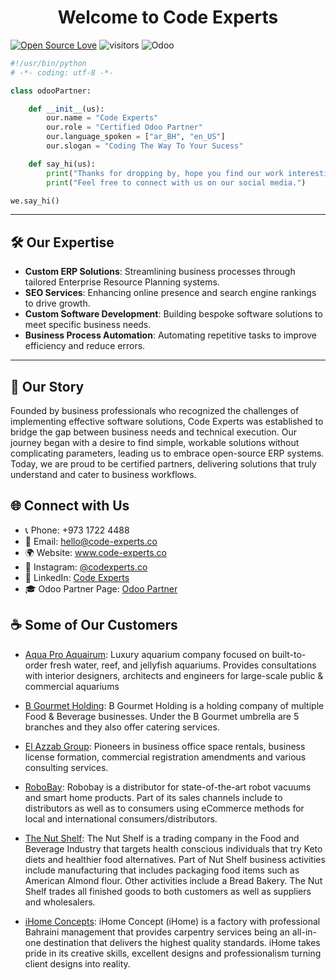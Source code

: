<h1 align="center">
  Welcome to Code Experts
</h1>

[![Open Source Love](https://badges.frapsoft.com/os/v1/open-source.svg?v=102)](https://github.com/ellerbrock/open-source-badge/)
![visitors](https://visitor-badge.laobi.icu/badge?page_id=codeexperts973.codeexperts973)
![Odoo](https://img.shields.io/badge/Odoo-714B67?logo=Odoo&logoColor=fff)



```python
#!/usr/bin/python
# -*- coding: utf-8 -*-

class odooPartner:

    def __init__(us):
        our.name = "Code Experts"
        our.role = "Certified Odoo Partner"
        our.language_spoken = ["ar_BH", "en_US"]
        our.slogan = "Coding The Way To Your Sucess"

    def say_hi(us):
        print("Thanks for dropping by, hope you find our work interesting.")
        print("Feel free to connect with us on our social media.")

we.say_hi()
```


---

## 🛠️ Our Expertise

- **Custom ERP Solutions**: Streamlining business processes through tailored Enterprise Resource Planning systems.
- **SEO Services**: Enhancing online presence and search engine rankings to drive growth.
- **Custom Software Development**: Building bespoke software solutions to meet specific business needs.
- **Business Process Automation**: Automating repetitive tasks to improve efficiency and reduce errors.

---

## 💼 Our Story

Founded by business professionals who recognized the challenges of implementing effective software solutions, Code Experts was established to bridge the gap between business needs and technical execution. Our journey began with a desire to find simple, workable solutions without complicating parameters, leading us to embrace open-source ERP systems. Today, we are proud to be certified partners, delivering solutions that truly understand and cater to business workflows.
## 🌐 Connect with Us

- 📞 Phone: +973 1722 4488
- 📧 Email: hello@code-experts.co
- 🌍 Website: www.code-experts.co
- 📸 Instagram: [@codexperts.co](https://www.instagram.com/codexperts.co/)
- 💼 LinkedIn: [Code Experts](https://www.linkedin.com/company/code-experts)
- :mortar_board: Odoo Partner Page: [Odoo Partner](https://www.odoo.com/partners/code-experts-it-solutions-co-w-l-l-10570065?country_id=23)

## ☕ Some of Our Customers

- [Aqua Pro Aquairum](https://www.aquaprobh.com/): Luxury aquarium company focused on built-to-order fresh water, reef, and jellyfish aquariums. Provides consultations with interior designers, architects and engineers for large-scale public & commercial aquariums
- [B Gourmet Holding](https://www.odoo.com/customers/b-gourmet-holding-w-l-l-12729577): B Gourmet Holding is a holding company of multiple Food & Beverage businesses. Under the B Gourmet umbrella are 5 branches and they also offer catering services.
- [El Azzab Group](http://www.elazzabgroup.com/): Pioneers in business office space rentals, business license formation, commercial registration amendments and various consulting services.
- [RoboBay](https://robo-bay.com/): Robobay is a distributor for state-of-the-art robot vacuums and smart home products. Part of its sales channels include to distributors as well as to consumers using eCommerce methods for local and international consumers/distributors.
- [The Nut Shelf](https://www.thenutshelf.com/): The Nut Shelf is a trading company in the Food and Beverage Industry that targets health conscious individuals that try Keto diets and healthier food alternatives. Part of Nut Shelf business activities include manufacturing that includes packaging food items such as American Almond flour. Other activities include a Bread Bakery. The Nut Shelf trades all finished goods to both customers as well as suppliers and wholesalers.

- [iHome Concepts](https://www.ihome-concept.com/): iHome Concept (iHome) is a factory with professional Bahraini management that provides carpentry services being an all-in-one destination that delivers the highest quality standards. iHome takes pride in its creative skills, excellent designs and professionalism turning client designs into reality. 
